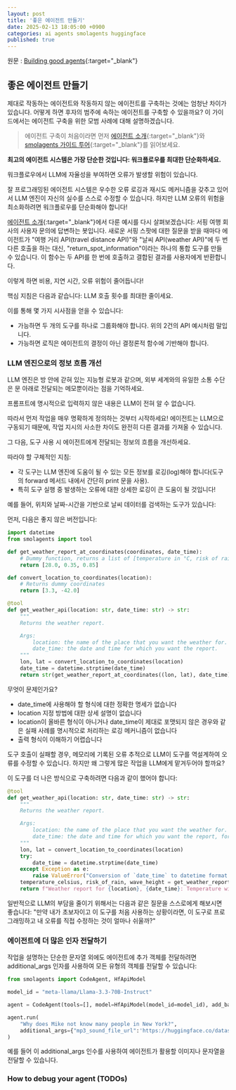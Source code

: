 ```yaml
---
layout: post
title: '좋은 에이전트 만들기'
date: 2025-02-13 18:05:00 +0900
categories: ai agents smolagents huggingface
published: true
---
```


원문 : [Building good agents][origin]{:target="\_blank"}

## 좋은 에이전트 만들기

제대로 작동하는 에이전트와 작동하지 않는 에이전트를 구축하는 것에는 엄청난 차이가 있습니다. 어떻게 하면 후자의 범주에 속하는 에이전트를 구축할 수 있을까요? 이 가이드에서는 에이전트 구축을 위한 모범 사례에 대해 설명하겠습니다.

> 에이전트 구축이 처음이라면 먼저 [에이전트 소개](https://huggingface.co/docs/smolagents/conceptual_guides/intro_agents){:target="\_blank"}와 [smolagents 가이드 투어](https://huggingface.co/docs/smolagents/guided_tour){:target="\_blank"}를 읽어보세요.

**최고의 에이전트 시스템은 가장 단순한 것입니다: 워크플로우를 최대한 단순화하세요.**

워크플로우에서 LLM에 자율성을 부여하면 오류가 발생할 위험이 있습니다.

잘 프로그래밍된 에이전트 시스템은 우수한 오류 로깅과 재시도 메커니즘을 갖추고 있어서 LLM 엔진이 자신의 실수를 스스로 수정할 수 있습니다. 하지만 LLM 오류의 위험을 최소화하려면 워크플로우를 단순화해야 합니다!

[에이전트 소개](https://huggingface.co/docs/smolagents/conceptual_guides/intro_agents){:target="\_blank"}에서 다룬 예시를 다시 살펴보겠습니다: 서핑 여행 회사의 사용자 문의에 답변하는 봇입니다. 새로운 서핑 스팟에 대한 질문을 받을 때마다 에이전트가 "여행 거리 API(travel distance API)"와 "날씨 API(weather API)"에 두 번 다른 호출을 하는 대신, "return_spot_information"이라는 하나의 통합 도구를 만들 수 있습니다. 이 함수는 두 API를 한 번에 호출하고 결합된 결과를 사용자에게 반환합니다.

이렇게 하면 비용, 지연 시간, 오류 위험이 줄어듭니다!

핵심 지침은 다음과 같습니다: LLM 호출 횟수를 최대한 줄이세요.

이를 통해 몇 가지 시사점을 얻을 수 있습니다:

-   가능하면 두 개의 도구를 하나로 그룹화해야 합니다. 위의 2건의 API 예시처럼 말입니다.
-   가능하면 로직은 에이전트의 결정이 아닌 결정론적 함수에 기반해야 합니다.

### LLM 엔진으로의 정보 흐름 개선

LLM 엔진은 방 안에 갇혀 있는 지능형 로봇과 같으며, 외부 세계와의 유일한 소통 수단은 문 아래로 전달되는 메모뿐이라는 점을 기억하세요.

프롬프트에 명시적으로 입력하지 않은 내용은 LLM이 전혀 알 수 없습니다.

따라서 먼저 작업을 매우 명확하게 정의하는 것부터 시작하세요! 에이전트는 LLM으로 구동되기 때문에, 작업 지시의 사소한 차이도 완전히 다른 결과를 가져올 수 있습니다.

그 다음, 도구 사용 시 에이전트에게 전달되는 정보의 흐름을 개선하세요.

따라야 할 구체적인 지침:

-   각 도구는 LLM 엔진에 도움이 될 수 있는 모든 정보를 로깅(log)해야 합니다(도구의 forward 메서드 내에서 간단히 print 문을 사용).
-   특히 도구 실행 중 발생하는 오류에 대한 상세한 로깅이 큰 도움이 될 것입니다!

예를 들어, 위치와 날짜-시간을 기반으로 날씨 데이터를 검색하는 도구가 있습니다:

먼저, 다음은 좋지 않은 버전입니다:

```python
import datetime
from smolagents import tool

def get_weather_report_at_coordinates(coordinates, date_time):
    # Dummy function, returns a list of [temperature in °C, risk of rain on a scale 0-1, wave height in m]
    return [28.0, 0.35, 0.85]

def convert_location_to_coordinates(location):
    # Returns dummy coordinates
    return [3.3, -42.0]

@tool
def get_weather_api(location: str, date_time: str) -> str:
    """
    Returns the weather report.

    Args:
        location: the name of the place that you want the weather for.
        date_time: the date and time for which you want the report.
    """
    lon, lat = convert_location_to_coordinates(location)
    date_time = datetime.strptime(date_time)
    return str(get_weather_report_at_coordinates((lon, lat), date_time))
```

무엇이 문제인가요?

-   date_time에 사용해야 할 형식에 대한 정확한 명세가 없습니다
-   location 지정 방법에 대한 상세 설명이 없습니다
-   location이 올바른 형식이 아니거나 date_time이 제대로 포맷되지 않은 경우와 같은 실패 사례를 명시적으로 처리하는 로깅 메커니즘이 없습니다
-   출력 형식이 이해하기 어렵습니다

도구 호출이 실패할 경우, 메모리에 기록된 오류 추적으로 LLM이 도구를 역설계하여 오류를 수정할 수 있습니다. 하지만 왜 그렇게 많은 작업을 LLM에게 맡겨두어야 할까요?

이 도구를 더 나은 방식으로 구축하려면 다음과 같이 했어야 합니다:

```python
@tool
def get_weather_api(location: str, date_time: str) -> str:
    """
    Returns the weather report.

    Args:
        location: the name of the place that you want the weather for. Should be a place name, followed by possibly a city name, then a country, like "Anchor Point, Taghazout, Morocco".
        date_time: the date and time for which you want the report, formatted as '%m/%d/%y %H:%M:%S'.
    """
    lon, lat = convert_location_to_coordinates(location)
    try:
        date_time = datetime.strptime(date_time)
    except Exception as e:
        raise ValueError("Conversion of `date_time` to datetime format failed, make sure to provide a string in format '%m/%d/%y %H:%M:%S'. Full trace:" + str(e))
    temperature_celsius, risk_of_rain, wave_height = get_weather_report_at_coordinates((lon, lat), date_time)
    return f"Weather report for {location}, {date_time}: Temperature will be {temperature_celsius}°C, risk of rain is {risk_of_rain*100:.0f}%, wave height is {wave_height}m."
```

일반적으로 LLM의 부담을 줄이기 위해서는 다음과 같은 질문을 스스로에게 해보시면 좋습니다: "만약 내가 초보자이고 이 도구를 처음 사용하는 상황이라면, 이 도구로 프로그래밍하고 내 오류를 직접 수정하는 것이 얼마나 쉬울까?"

### 에이전트에 더 많은 인자 전달하기

작업을 설명하는 단순한 문자열 외에도 에이전트에 추가 객체를 전달하려면 additional_args 인자를 사용하여 모든 유형의 객체를 전달할 수 있습니다:

```python
from smolagents import CodeAgent, HfApiModel

model_id = "meta-llama/Llama-3.3-70B-Instruct"

agent = CodeAgent(tools=[], model=HfApiModel(model_id=model_id), add_base_tools=True)

agent.run(
    "Why does Mike not know many people in New York?",
    additional_args={"mp3_sound_file_url":'https://huggingface.co/datasets/huggingface/documentation-images/resolve/main/transformers/recording.mp3'}
)
```

예를 들어 이 additional_args 인수를 사용하여 에이전트가 활용할 이미지나 문자열을 전달할 수 있습니다.

### How to debug your agent (TODOs)

[origin]: https://huggingface.co/docs/smolagents/tutorials/building_good_agents
